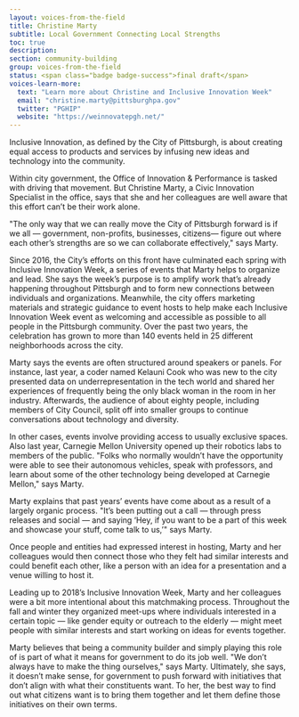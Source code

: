 ```yaml
---
layout: voices-from-the-field
title: Christine Marty
subtitle: Local Government Connecting Local Strengths
toc: true
description:
section: community-building
group: voices-from-the-field
status: <span class="badge badge-success">final draft</span>
voices-learn-more:
  text: "Learn more about Christine and Inclusive Innovation Week"
  email: "christine.marty@pittsburghpa.gov"
  twitter: "PGHIP"
  website: "https://weinnovatepgh.net/"
---
```


Inclusive Innovation, as defined by the City of Pittsburgh, is about creating equal access to products and services by infusing new ideas and technology into the community.

Within city government, the Office of Innovation & Performance is tasked with driving that movement. But Christine Marty, a Civic Innovation Specialist in the office, says that she and her colleagues are well aware that this effort can’t be their work alone.

"The only way that we can really move the City of Pittsburgh forward is if we all — government, non-profits, businesses, citizens— figure out where each other’s strengths are so we can collaborate effectively," says Marty.

Since 2016, the City’s efforts on this front have culminated each spring with Inclusive Innovation Week, a series of events that Marty helps to organize and lead. She says the week’s purpose is to amplify work that’s already happening throughout Pittsburgh and to form new connections between individuals and organizations. Meanwhile, the city offers marketing materials and strategic guidance to event hosts to help make each Inclusive Innovation Week event as welcoming and accessible as possible to all people in the Pittsburgh community. Over the past two years, the celebration has grown to more than 140 events held in 25 different neighborhoods across the city.

Marty says the events are often structured around speakers or panels. For instance, last year, a coder named Kelauni Cook who was new to the city presented data on underrepresentation in the tech world and shared her experiences of frequently being the only black woman in the room in her industry. Afterwards, the audience of about eighty people, including members of City Council, split off into smaller groups to continue conversations about technology and diversity.

In other cases, events involve providing access to usually exclusive spaces. Also last year, Carnegie Mellon University opened up their robotics labs to members of the public.  "Folks who normally wouldn’t have the opportunity were able to see their autonomous vehicles, speak with professors, and learn about some of the other technology being developed at Carnegie Mellon," says Marty.

Marty explains that past years’ events have come about as a result of a largely organic process. "It’s been putting out a call — through press releases and social — and saying ‘Hey, if you want to be a part of this week and showcase your stuff, come talk to us,’" says Marty.

Once people and entities had expressed interest in hosting, Marty and her colleagues would then connect those who they felt had similar interests and could benefit each other, like a person with an idea for a presentation and a venue willing to host it.

Leading up to 2018’s Inclusive Innovation Week, Marty and her colleagues were a bit more intentional about this matchmaking process. Throughout the fall and winter they organized meet-ups where individuals interested in a certain topic — like gender equity or outreach to the elderly — might meet people with similar interests and start working on ideas for events together.

Marty believes that being a community builder and simply playing this role of is part of what it means for government to do its job well.  "We don’t always have to make the thing ourselves," says Marty.  Ultimately, she says, it doesn’t make sense, for government to push forward with initiatives that don’t align with what their constituents want. To her, the best way to find out what citizens want is to bring them together and let them define those initiatives on their own terms.
